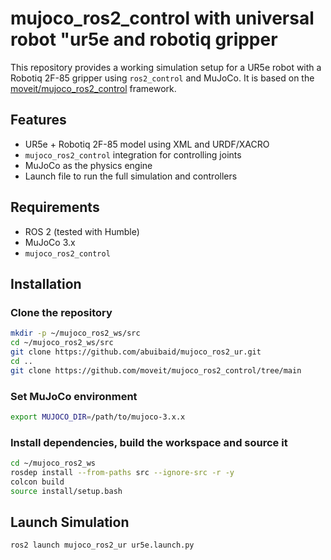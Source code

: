 # mujoco_ros2_control with universal robot "ur5e and robotiq gripper

This repository provides a working simulation setup for a UR5e robot with a Robotiq 2F-85 gripper using `ros2_control` and MuJoCo. It is based on the [moveit/mujoco_ros2_control](https://github.com/moveit/mujoco_ros2_control) framework.

## Features

- UR5e + Robotiq 2F-85 model using XML and URDF/XACRO
- `mujoco_ros2_control` integration for controlling joints
- MuJoCo as the physics engine
- Launch file to run the full simulation and controllers

## Requirements

- ROS 2 (tested with Humble)
- MuJoCo 3.x
- `mujoco_ros2_control`


## Installation
### Clone the repository
```bash
mkdir -p ~/mujoco_ros2_ws/src
cd ~/mujoco_ros2_ws/src
git clone https://github.com/abuibaid/mujoco_ros2_ur.git
cd ..
git clone https://github.com/moveit/mujoco_ros2_control/tree/main
```
###   Set MuJoCo environment
```bash
export MUJOCO_DIR=/path/to/mujoco-3.x.x
```
### Install dependencies, build the workspace and source it
```bash
cd ~/mujoco_ros2_ws
rosdep install --from-paths src --ignore-src -r -y
colcon build 
source install/setup.bash
```
## Launch Simulation
```bash
ros2 launch mujoco_ros2_ur ur5e.launch.py
```